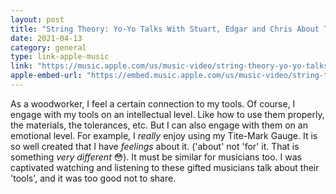 ```yaml
---
layout: post
title: "String Theory: Yo-Yo Talks With Stuart, Edgar and Chris About Their Instruments"
date: 2021-04-13
category: general
type: link-apple-music
link: "https://music.apple.com/us/music-video/string-theory-yo-yo-talks-stuart-edgar-chris-about/570059767"
apple-embed-url: "https://embed.music.apple.com/us/music-video/string-theory-yo-yo-talks-stuart-edgar-chris-about/570059767"
---
```

As a woodworker, I feel a certain connection to my tools. Of course, I engage with my tools on an intellectual level. Like how to use them properly, the materials, the tolerances, etc. But I can also engage with them on an emotional level. For example, I _really_ enjoy using my Tite-Mark Gauge. It is so well created that I have _feelings_ about it. ('about' not 'for' it. That is something _very different_ 😳).
It must be similar for musicians too. I was captivated watching and listening to these gifted musicians talk about their 'tools', and it was too good not to share.
